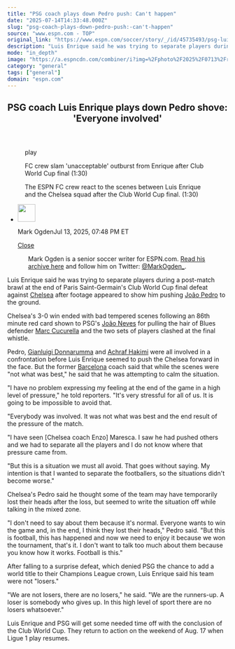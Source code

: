 ```yaml
---
title: "PSG coach plays down Pedro push: Can't happen"
date: "2025-07-14T14:33:48.000Z"
slug: "psg-coach-plays-down-pedro-push:-can't-happen"
source: "www.espn.com - TOP"
original_link: "https://www.espn.com/soccer/story/_/id/45735493/psg-luis-enrique-pedro-shove"
description: "Luis Enrique said he was trying to separate players during a post-match brawl at the end of Paris Saint-Germain's Club World Cup final defeat against Chelsea after footage appeared to show the him pushing Joao Pedro to the ground."
mode: "in_depth"
image: "https://a.espncdn.com/combiner/i?img=%2Fphoto%2F2025%2F0713%2Fr1518795_1024x576_16%2D9.jpg"
category: "general"
tags: ["general"]
domain: "espn.com"
---
```

<div id="readability-page-1" class="page"><section id="article-feed" data-behavior="author_overlay article_header_news_feed_item_meta article_legal_footer"><article data-id="45735493" data-behavior="story_scroll story_progress" data-src="/soccer/story/_/id/45735493/psg-luis-enrique-pedro-shove"><div><header><h2>PSG coach Luis Enrique plays down Pedro shove: 'Everyone involved'</h2></header><figure data-video="watch,640,360,45735236" data-cerebro-id="687438bcf9cb241c51c4fe97" data-title="FC crew slam 'unacceptable' outburst from Enrique after Club World Cup final" data-source="espn"><div><picture><source srcset="https://a.espncdn.com/combiner/i?img=%2Fmedia%2Fmotion%2F2025%2F0713%2Fdm_250713_COM_SOC_Analysis_FC_crew_slam_E28098unac1134%2Fdm_250713_COM_SOC_Analysis_FC_crew_slam_E28098unac1134.jpg&amp;w=943&amp;h=530&amp;cquality=80&amp;format=jpg" media="(min-width: 376px)"><source srcset="https://a.espncdn.com/combiner/i?img=%2Fmedia%2Fmotion%2F2025%2F0713%2Fdm_250713_COM_SOC_Analysis_FC_crew_slam_E28098unac1134%2Fdm_250713_COM_SOC_Analysis_FC_crew_slam_E28098unac1134.jpg&amp;w=375&amp;cquality=80, https://a.espncdn.com/combiner/i?img=%2Fmedia%2Fmotion%2F2025%2F0713%2Fdm_250713_COM_SOC_Analysis_FC_crew_slam_E28098unac1134%2Fdm_250713_COM_SOC_Analysis_FC_crew_slam_E28098unac1134.jpg&amp;w=750&amp;cquality=40&amp;format=jpg 2x" media="(max-width: 375px)"></picture><p><span data-id="45735236">play</span></p></div><figcaption><div><p><span>FC crew slam 'unacceptable' outburst from Enrique after Club World Cup final (1:30)</span></p><p>The ESPN FC crew react to the scenes between Luis Enrique and the Chelsea squad after the Club World Cup final. (1:30)</p></div></figcaption></figure><div><div><ul><li><p><img src="https://a.espncdn.com/combiner/i?img=/i/columnists/full/ogden_mark.png&amp;h=80&amp;w=80&amp;scale=crop" alt="" width="40" height="40"></p><p>Mark Ogden<span>Jul 13, 2025, 07:48 PM ET</span></p><div><p><a href="#">Close</a></p><ul>Mark Ogden is a senior soccer writer for ESPN.com. <a href="https://www.espn.com/search/_/type/articles/q/mark%20ogden" target="_blank" rel="noopener">Read his archive here</a> and follow him on Twitter: <a href="https://twitter.com/MarkOgden_" target="_blank" rel="noopener">@MarkOgden_</a>.</ul></div></li></ul></div><p>Luis Enrique said he was trying to separate players during a post-match brawl at the end of Paris Saint-Germain's Club World Cup final defeat against <a data-clubhouse-guid="c43a00b9-2826-72b3-77a0-62730abc936e" href="https://www.espn.com/soccer/team?id=363">Chelsea</a> after footage appeared to show him pushing <a data-player-guid="23bd493f-7c2f-347f-92d9-78ed75a80811" href="http://espn.com/soccer/player/_/id/339075/joao-pedro">João Pedro</a> to the ground.</p><p>Chelsea's 3-0 win ended with bad tempered scenes following an 86th minute red card shown to PSG's <a data-player-guid="3f4da3cb-c4c3-3421-91ee-b8defa5f7f53" href="http://espn.com/soccer/player/_/id/355061/joao-neves">João Neves</a> for pulling the hair of Blues defender <a data-player-guid="55ff994c-d0ad-d6f8-cbb0-922ad9b25382" href="http://espn.com/soccer/player/_/id/259910/marc-cucurella">Marc Cucurella</a> and the two sets of players clashed at the final whistle.</p><p>Pedro, <a data-player-guid="bafc75bd-f245-c2e3-c93b-ccf9907022bf" href="http://espn.com/soccer/player/_/id/217092/gianluigi-donnarumma">Gianluigi Donnarumma</a> and <a data-player-guid="5c8662cd-474c-892f-369c-15544105fe99" href="http://espn.com/soccer/player/_/id/240233/achraf-hakimi">Achraf Hakimi</a> were all involved in a confrontation before Luis Enrique seemed to push the Chelsea forward in the face. But the former <a data-clubhouse-guid="58f7c4a9-c991-4ed4-fe5c-1f833cba75b8" href="https://www.espn.com/soccer/team?id=83">Barcelona</a> coach said that while the scenes were "not what was best," he said that he was attempting to calm the situation.</p><p>"I have no problem expressing my feeling at the end of the game in a high level of pressure," he told reporters. "It's very stressful for all of us. It is going to be impossible to avoid that.</p><p>"Everybody was involved. It was not what was best and the end result of the pressure of the match.</p><p>"I have seen [Chelsea coach Enzo] Maresca. I saw he had pushed others and we had to separate all the players and I do not know where that pressure came from.</p><p>"But this is a situation we must all avoid. That goes without saying. My intention is that I wanted to separate the footballers, so the situations didn't become worse."</p><p>Chelsea's Pedro said he thought some of the team may have temporarily lost their heads after the loss, but seemed to write the situation off while talking in the mixed zone.</p><p>"I don't need to say about them because it's normal. Everyone wants to win the game and, in the end, I think they lost their heads," Pedro said. "But this is football, this has happened and now we need to enjoy it because we won the tournament, that's it. I don't want to talk too much about them because you know how it works. Football is this."</p><p>After falling to a surprise defeat, which denied PSG the chance to add a world title to their Champions League crown, Luis Enrique said his team were not "losers."</p><p>"We are not losers, there are no losers," he said. "We are the runners-up. A loser is somebody who gives up. In this high level of sport there are no losers whatsoever."</p><p>Luis Enrique and PSG will get some needed time off with the conclusion of the Club World Cup. They return to action on the weekend of Aug. 17 when Ligue 1 play resumes.</p>
</div></div></article></section></div>
